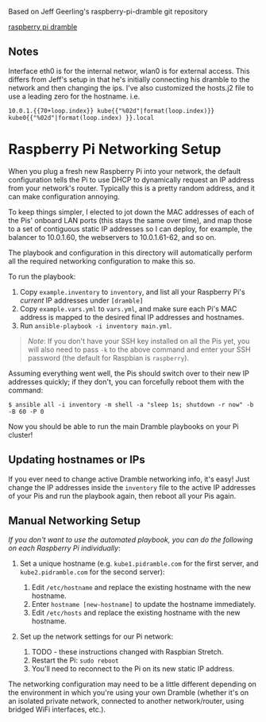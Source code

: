 Based on Jeff Geerling's raspberry-pi-dramble git repository

[raspberry pi dramble](https://github.com/geerlingguy/raspberry-pi-dramble)

## Notes

Interface eth0 is for the internal networ, wlan0 is for external access.  This differs from Jeff's setup in that he's initially connecting his dramble to the network and then changing the ips. I've also customized the hosts.j2 file to use a leading zero for the hostname. i.e.

```
10.0.1.{{70+loop.index}} kube{{"%02d"|format(loop.index)}} kube0{{"%02d"|format(loop.index) }}.local
```



# Raspberry Pi Networking Setup

When you plug a fresh new Raspberry Pi into your network, the default configuration tells the Pi to use DHCP to dynamically request an IP address from your network's router. Typically this is a pretty random address, and it can make configuration annoying.

To keep things simpler, I elected to jot down the MAC addresses of each of the Pis' onboard LAN ports (this stays the same over time), and map those to a set of contiguous static IP addresses so I can deploy, for example, the balancer to 10.0.1.60, the webservers to 10.0.1.61-62, and so on.

The playbook and configuration in this directory will automatically perform all the required networking configuration to make this so.

To run the playbook:

  1. Copy `example.inventory` to `inventory`, and list all your Raspberry Pi's _current_ IP addresses under `[dramble]`
  2. Copy `example.vars.yml` to `vars.yml`, and make sure each Pi's MAC address is mapped to the desired final IP addresses and hostnames.
  3. Run `ansible-playbook -i inventory main.yml`.

> _Note_: If you don't have your SSH key installed on all the Pis yet, you will also need to pass `-k` to the above command and enter your SSH password (the default for Raspbian is `raspberry`).

Assuming everything went well, the Pis should switch over to their new IP addresses quickly; if they don't, you can forcefully reboot them with the command:

    $ ansible all -i inventory -m shell -a "sleep 1s; shutdown -r now" -b -B 60 -P 0

Now you should be able to run the main Dramble playbooks on your Pi cluster!

## Updating hostnames or IPs

If you ever need to change active Dramble networking info, it's easy! Just change the IP addresses inside the `inventory` file to the active IP addresses of your Pis and run the playbook again, then reboot all your Pis again.

## Manual Networking Setup

_If you don't want to use the automated playbook, you can do the following on each Raspberry Pi individually_:

  1. Set a unique hostname (e.g. `kube1.pidramble.com` for the first server, and `kube2.pidramble.com` for the second server):

     1. Edit `/etc/hostname` and replace the existing hostname with the new hostname.
     2. Enter `hostname [new-hostname]` to update the hostname immediately.
     3. Edit `/etc/hosts` and replace the existing hostname with the new hostname.

  2. Set up the network settings for our Pi network:

     1. TODO - these instructions changed with Raspbian Stretch.
     2. Restart the Pi: `sudo reboot`
     3. You'll need to reconnect to the Pi on its new static IP address.

The networking configuration may need to be a little different depending on the environment in which you're using your own Dramble (whether it's on an isolated private network, connected to another network/router, using bridged WiFi interfaces, etc.).
